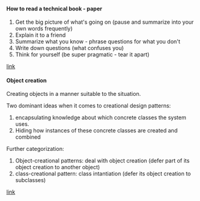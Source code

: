 #### How to read a technical book - paper

1. Get the big picture of what's going on (pause and summarize into your own words frequently)
2. Explain it to a friend
3. Summarize what you know - phrase questions for what you don't
4. Write down questions (what confuses you)
5. Think for yourself (be super pragmatic - tear it apart)

[link](https://www.cs.umd.edu/class/sum2003/cmsc311/Notes/Learn/read.html)

#### Object creation

Creating objects in a manner suitable to the situation.

Two dominant ideas when it comes to creational design patterns:

1. encapsulating knowledge about which concrete classes the system uses.
2. Hiding how instances of these concrete classes are created and combined

Further categorization:

1. Object-creational patterns: deal with object creation (defer part of its object creation to another object)
2. class-creational pattern: class intantiation (defer its object creation to subclasses)

[link](https://en.wikipedia.org/wiki/Creational_pattern)
